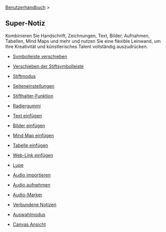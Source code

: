 [Benutzerhandbuch](/dragonnest/drawnote/manual/de) >

Super-Notiz
---

Kombinieren Sie Handschrift, Zeichnungen, Text, Bilder, Aufnahmen, Tabellen, Mind Maps und mehr und nutzen Sie eine flexible Leinwand, um Ihre Kreativität und künstlerisches Talent vollständig auszudrücken.

- [Symbolleiste verschieben](move_toolbar.md)

- [Verschieben der Stiftsymbolleiste](move_pencil_toolbar.md)

- [Stiftmodus](stylus_mode.md)

- [Seiteneinstellungen](page_settings.md)

- [Stifthalter-Funktion](brush_function.md)

- [Radiergummi](eraser.md)

- [Text einfügen](insert_text.md)

- [Bilder einfügen](insert_picture.md)

- [Mind Map einfügen](Insert_mind_map.md)

- [Tabelle einfügen](insert_table.md)

- [Web-Link einfügen](insert_web_link.md)

- [Lupe](magnifier.md)

- [Audio importieren](import_audio.md)

- [Audio aufnehmen](record_audio.md)

- [Audio-Marker](audio_marker.md)

- [Verbundene Notizen](associated_notes.md)

- [Auswahlmodus](select_mode.md)

- [Canvas Ansicht](canvas_view.md)